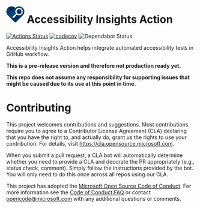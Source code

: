 <!--
Copyright (c) Microsoft Corporation. All rights reserved.
Licensed under the MIT License.
-->

# ![Product Logo](./icons/brand-blue-48px.png) Accessibility Insights Action

[![Actions Status](https://github.com/microsoft/accessibility-insights-action/workflows/Build/badge.svg)](https://github.com/microsoft/accessibility-insights-action/actions)
[![codecov](https://codecov.io/gh/microsoft/accessibility-insights-action/branch/master/graph/badge.svg)](https://codecov.io/gh/microsoft/accessibility-insights-action)
![Dependabot Status](https://api.dependabot.com/badges/status?host=github&repo=microsoft/accessibility-insights-action)

Accessibility Insights Action helps integrate automated accessibility tests in GitHub workflow.

**This is a pre-release version and therefore not production ready yet.**

**This repo does not assume any responsibility for supporting issues that might be caused due to its use at this point in time.**

# Contributing

This project welcomes contributions and suggestions. Most contributions require you to agree to a
Contributor License Agreement (CLA) declaring that you have the right to, and actually do, grant us
the rights to use your contribution. For details, visit https://cla.opensource.microsoft.com.

When you submit a pull request, a CLA bot will automatically determine whether you need to provide
a CLA and decorate the PR appropriately (e.g., status check, comment). Simply follow the instructions
provided by the bot. You will only need to do this once across all repos using our CLA.

This project has adopted the [Microsoft Open Source Code of Conduct](https://opensource.microsoft.com/codeofconduct/).
For more information see the [Code of Conduct FAQ](https://opensource.microsoft.com/codeofconduct/faq/) or
contact [opencode@microsoft.com](mailto:opencode@microsoft.com) with any additional questions or comments.
